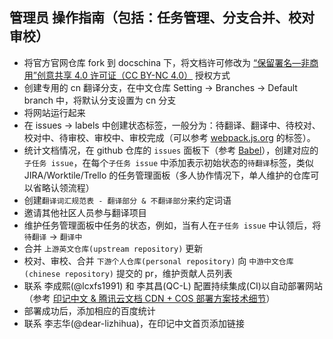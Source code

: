 ## 管理员 操作指南（包括：任务管理、分支合并、校对审校）

* 将官方官网仓库 fork 到 docschina 下，将文档许可修改为 [“保留署名—非商用”创意共享 4.0 许可证（CC BY-NC 4.0）](https://creativecommons.org/licenses/by-nc/4.0/deed.zh) 授权方式
* 创建专用的 cn 翻译分支，在中文仓库 Setting -> Branches -> Default branch 中，将默认分支设置为 cn 分支
* 将网站运行起来
* 在 issues -> labels 中创建状态标签，一般分为：待翻译、翻译中、待校对、校对中、待审校、审校中、审校完成（可以参考 [webpack.js.org](https://github.com/webpack-china/webpack.js.org/labels) 的标签）。
* 统计文档情况，在 github 仓库的 `issues` 面板下（参考 [Babel](github.com/docschina/babeljs.io/projects/1)），创建对应的`子任务 issue`，在每个`子任务 issue` 中添加表示初始状态的`待翻译`标签，类似 JIRA/Worktile/Trello 的任务管理面板（多人协作情况下，单人维护的仓库可以省略认领流程）
* 创建`翻译词汇规范表 - 翻译部分 & 不翻译部分`来约定词语
* 邀请其他社区人员参与翻译项目
* 维护任务管理面板中任务的状态，例如，当有人在`子任务 issue` 中认领后，将 `待翻译` -> `翻译中`
* 合并 `上游英文仓库(upstream repository)` 更新
* 校对、审校、合并 `下游个人仓库(personal repository)` 向 `中游中文仓库(chinese repository)` 提交的 pr，维护贡献人员列表
* 联系 李成熙(@lcxfs1991) 和 李其昌(QC-L) 配置持续集成(CI)以自动部署网站（参考 [印记中文 & 腾讯云文档 CDN + COS 部署方案技术细节](https://github.com/lcxfs1991/blog/issues/22)）
* 部署成功后，添加相应的百度统计
* 联系 李志华(@dear-lizhihua)，在印记中文首页添加链接
